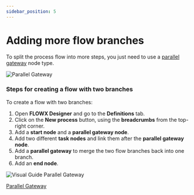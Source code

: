 ```yaml
---
sidebar_position: 5
---
```


# Adding more flow branches

To split the process flow into more steps, you just need to use a [parallel gateway](../../building-blocks/node/parallel-gateway.md) node type.

![Parallel Gateway](https://s3.eu-west-1.amazonaws.com/docx.flowx.ai/3.2/process_flowx_parallel.png#center)

### Steps for creating a flow with two branches

To create a flow with two branches:

1. Open **FLOWX Designer** and go to the **Definitions** tab.
2. Click on the **New process** button, using the **breadcrumbs** from the top-right corner.
3. Add a **start node** and a **parallel gateway node**.
4. Add two different **task nodes** and link them after the **parallel gateway node**.
5. Add a **parallel gateway** to merge the two flow branches back into one branch.
6. Add an **end node**.

![Visual Guide Parallel Gateway](https://s3.eu-west-1.amazonaws.com/docx.flowx.ai/3.2/process_flow_adding_branches.gif)

[Parallel Gateway](../../building-blocks/node/parallel-gateway.md)

